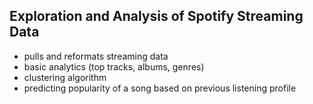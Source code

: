 ## Exploration and Analysis of Spotify Streaming Data
- pulls and reformats streaming data
- basic analytics (top tracks, albums, genres)
- clustering algorithm
- predicting popularity of a song based on previous listening profile
